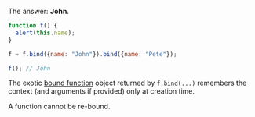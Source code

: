 The answer: **John**.

```js run no-beautify
function f() {
  alert(this.name);
}

f = f.bind({name: "John"}).bind({name: "Pete"});

f(); // John
```

The exotic [bound function](https://tc39.github.io/ecma262/#sec-bound-function-exotic-objects) object returned by `f.bind(...)` remembers the context (and arguments if provided) only at creation time.

A function cannot be re-bound.
